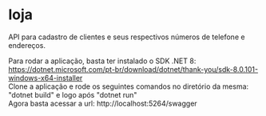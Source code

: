 # loja
API para cadastro de clientes e seus respectivos números de telefone e endereços.

Para rodar a aplicação, basta ter instalado o SDK .NET 8: https://dotnet.microsoft.com/pt-br/download/dotnet/thank-you/sdk-8.0.101-windows-x64-installer<br>
Clone a aplicação e rode os seguintes comandos no diretório da mesma: "dotnet build" e logo após "dotnet run"<br>
Agora basta acessar a url: http://localhost:5264/swagger
